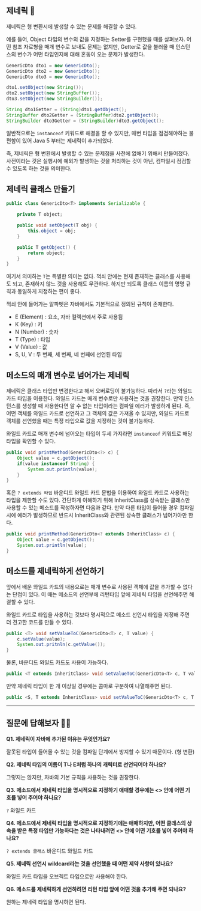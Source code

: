 ## 제네릭 🤔

제네릭은 형 변환시에 발생할 수 있는 문제를 해결할 수 있다.

예를 들어, Object 타입의 변수의 값을 지정하는 Setter를 구현했을 때를 살펴보자. 어떤 참조 자료형을 매개 변수로 보내도 문제는 없지만, Getter로 값을 불러올 때 인스턴스의 변수가 어떤 타입인지에 대해 혼동이 오는 문제가 발생한다.

```java
GenericDto dto1 = new GenericDto();
GenericDto dto2 = new GenericDto();
GenericDto dto3 = new GenericDto();

dto1.setObject(new String());
dto2.setObject(new StringBuffer());
dto3.setObject(new StringBuilder());

String dto1Getter = (String)dto1.getObject();
StringBuffer dto2Getter = (StringBuffer)dto2.getObject();
StringBuilder dto3Getter = (StringBuilder)dto3.getObject();
```

일반적으로는 <code>instanceof</code> 키워드로 해결을 할 수 있지만, 매번 타입을 점검해야하는 불편함이 있어 Java 5 부터는 제네릭이 추가되었다.

즉, 제네릭은 형 변환에서 발생할 수 있는 문제점을 사전에 없애기 위해서 만들어졌다. 사전이라는 것은 실행시에 예외가 발생하는 것을 처리하는 것이 아닌, 컴파일시 점검할 수 있도록 하는 것을 의미한다.

## 제네릭 클래스 만들기

```java
public class GenericDto<T> implements Serializable {
    
    private T object;

    public void setObject(T obj) {
        this.object = obj;
    }

    public T getObject() {
        return object;
    }
}
```

여기서 의미하는 <code>T</code>는 특별한 의미는 없다. 꺽쇠 안에는 현재 존재하는 클래스를 사용해도 되고, 존재하지 않느 것을 사용해도 무관하다. 하지만 되도록 클래스 이름의 명명 규칙과 동일하게 지정하는 편이 좋다.

꺽쇠 안에 들어가는 알파벳은 자바에서도 기본적으로 정의된 규칙이 존재한다.

- E (Element) : 요소, 자바 컬렉션에서 주로 사용됨
- K (Key) : 키
- N (Number) : 숫자
- T (Type) : 타입
- V (Value) : 값
- S, U, V : 두 번째, 세 번째, 네 번째에 선언된 타입

## 메소드의 매개 변수로 넘어가는 제네릭

제네릭은 클래스 타입만 변경한다고 해서 오버로딩이 불가능하다. 따라서 <code>?</code>라는 와일드카드 타입을 이용한다. 와일드 카드는 매개 변수로만 사용하는 것을 권장한다. 만약 인스턴스를 생성할 때 사용한다면 알 수 없는 타입이라는 컴파일 에러가 발생하게 된다. 즉, 어떤 객체를 와일드 카드로 선언하고 그 객체의 값은 가져올 수 있지만, 와일드 카드로 객체를 선언했을 때는 특정 타입으로 값을 지정하는 것이 불가능하다.

 와일드 카드로 매개 변수에 넘어오는 타입이 두세 가지라면 <code>instanceof</code> 키워드로 해당 타입을 확인할 수 있다.

```java
public void printMethod(GenericDto<?> c) {
    Object value = c.getObject();
    if(value instanceof String) {
        System.out.println(value);
    }
}
```

혹은 <code>? extends 타입</code> 바운디드 와일드 카드 문법을 이용하여 와일드 카드로 사용하는 타입을 제한할 수도 있다. 간단하게 이해하기 위해 InheritClass를 상속받는 클래스만 사용할 수 있는 메소드를 작성하자면 다음과 같다. 만약 다른 타입이 들어올 경우 컴파일시에 에러가 발생하므로 반드시 InheritClass와 관련된 상속한 클래스가 넘어가야만 한다.

```java
public void printMethod(GenericDto<? extends InheritClass> c) {
    Object value = c.getObject();
    System.out.println(value);
}
```

## 메소드를 제네릭하게 선언하기

앞에서 배운 와일드 카드의 내용으로는 매개 변수로 사용된 객체에 값을 추가할 수 없다는 단점이 있다. 이 때는 메소드의 선언부에 리턴타입 앞에 제네릭 타입을 선언해주면 해결할 수 있다.

와일드 카드로 타입을 사용하는 것보다 명시적으로 메소드 선언시 타입을 지정해 주면 더 견고한 코드를 만들 수 있다.

```java
public <T> void setValueToC(GenericDto<T> c, T value) {
    c.setValue(value);
    System.out.pritnln(c.getValue());
}
```

물론, 바운디드 와일드 카드도 사용이 가능하다.

```java
public <T extends InheritClass> void setValueToC(GenericDto<T> c, T value)
```

만약 제네릭 타입이 한 개 이상일 경우에는 콤마로 구분하여 나열해주면 된다.

```java
public <S, T extends InheritClass> void setValueToC(GenericDto<T> c, T value, S another)
```

---

## 질문에 답해보자 💁‍♂️

**Q1. 제네릭이 자바에 추가된 이유는 무엇인가요?**

잘못된 타입이 들어올 수 있는 것을 컴파일 단계에서 방지할 수 있기 때문이다. (형 변환)

**Q2. 제네릭 타입의 이름이 T나 E처럼 하나의 캐릭터로 선언되어야 하나요?**

그렇지는 않지만, 자바의 기본 규칙을 사용하는 것을 권장한다.

**Q3. 메소드에서 제네릭 타입을 명시적으로 지정하기 애매할 경우에는 <> 안에 어떤 기호를 넣어 주어야 하나요?**

<code>?</code> 와일드 카드

**Q4. 메소드에서 제네릭 타입을 명시적으로 지정하기에는 애매하지만, 어떤 클래스의 상속을 받은 특정 타입만 가능하다는 것은 나타내려면 <> 안에 어떤 기호를 넣어 주어야 하나요?**

<code>? extends 클래스</code> 바운디드 와일드 카드

**Q5. 제네릭 선언시 wildcard라는 것을 선언했을 때 어떤 제약 사항이 있나요?**

와일드 카드 타입을 오브젝트 타입으로만 사용해야 한다.

**Q6. 메소드를 제네릭하게 선언하려면 리턴 타입 앞에 어떤 것을 추가해 주면 되나요?**

원하는 제네릭 타입을 명시하면 된다.
